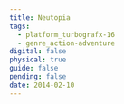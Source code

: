 ```yaml
---
title: Neutopia
tags:
  - platform_turbografx-16
  - genre_action-adventure
digital: false
physical: true
guide: false
pending: false
date: 2014-02-10
---
```

